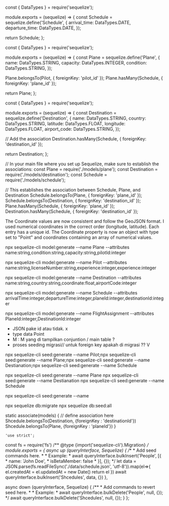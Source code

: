 const { DataTypes } = require('sequelize');

module.exports = (sequelize) => {
  const Schedule = sequelize.define('Schedule', {
    arrival_time: DataTypes.DATE,
    departure_time: DataTypes.DATE,
  });

  return Schedule;
};

const { DataTypes } = require('sequelize');

module.exports = (sequelize) => {
  const Plane = sequelize.define('Plane', {
    name: DataTypes.STRING,
    capacity: DataTypes.INTEGER,
    condition: DataTypes.STRING,
  });

  Plane.belongsTo(Pilot, { foreignKey: 'pilot_id' });
  Plane.hasMany(Schedule, { foreignKey: 'plane_id' });

  return Plane;
};

const { DataTypes } = require('sequelize');

module.exports = (sequelize) => {
  const Destination = sequelize.define('Destination', {
    name: DataTypes.STRING,
    country: DataTypes.STRING,
    latitude: DataTypes.FLOAT,
    longitude: DataTypes.FLOAT,
    airport_code: DataTypes.STRING,
  });

  // Add the association
  Destination.hasMany(Schedule, { foreignKey: 'destination_id' });

  return Destination;
};

// In your main file where you set up Sequelize, make sure to establish the associations:
const Plane = require('./models/plane');
const Destination = require('./models/destination');
const Schedule = require('./models/schedule');

// This establishes the association between Schedule, Plane, and Destination
Schedule.belongsTo(Plane, { foreignKey: 'plane_id' });
Schedule.belongsTo(Destination, { foreignKey: 'destination_id' });
Plane.hasMany(Schedule, { foreignKey: 'plane_id' });
Destination.hasMany(Schedule, { foreignKey: 'destination_id' });



<!-- geoJSON -->

The Coordinate values are now consistent and follow the GeoJSON format. I used numerical coordinates in the correct order (longitude, latitude).
Each entry has a unique id.
The Coordinate property is now an object with type set to "Point" and coordinates containing an array of numerical values.

npx sequelize-cli model:generate --name Plane --attributes name:string,condition:string,capacity:string,pilotId:integer

npx sequelize-cli model:generate --name Pilot --attributes name:string,licenseNumber:string,experience:integer,experience:integer

npx sequelize-cli model:generate --name Destination --attributes name:string,country:string,coordinate:float,airportCode:integer

npx sequelize-cli model:generate --name Schedule --attributes arrivalTime:integer,departureTime:integer,planeId:integer,destinationId:integer

npx sequelize-cli model:generate --name FlightAssignment --attributes PlaneId:integer,DestinationId:integer



- JSON pake id atau tidak. x
- type data Point 
- M : M yang di tampilkan conjuntion / main table ?
- proses seeding migrasi// untuk foreign key apakah di migrasi ?? V


npx sequelize-cli seed:generate --name Pilot;npx sequelize-cli seed:generate --name Plane;npx sequelize-cli seed:generate --name Destianation;npx sequelize-cli seed:generate --name Schedule

npx sequelize-cli seed:generate --name Plane
npx sequelize-cli seed:generate --name Destianation
npx sequelize-cli seed:generate --name Schedule

npx sequelize-cli seed:generate --name

npx sequelize db:migrate
npx sequelize db:seed:all


static associate(models) {
      // define association here
      Shcedule.belongsTo(Destination, {foreignKey : 'destinationId'})
      Shcedule.belongsTo(Plane, {foreignKey : 'planeId'})
    }



    'use strict';
const fs = require('fs')
/** @type {import('sequelize-cli').Migration} */
module.exports = {
  async up (queryInterface, Sequelize) {
    /**
     * Add seed commands here.
     *
     * Example:
     * await queryInterface.bulkInsert('People', [{
     *   name: 'John Doe',
     *   isBetaMember: false
     * }], {});
    */
    let data = JSON.parse(fs.readFileSync('./data/schedule.json', 'utf-8')).map(el=>{
      el.createdAt = el.updatedAt = new Date()
      return el
    })
    await queryInterface.bulkInsert('Shcedules', data, {})
  },

  async down (queryInterface, Sequelize) {
    /**
     * Add commands to revert seed here.
     *
     * Example:
     * await queryInterface.bulkDelete('People', null, {});
     */
    await queryInterface.bulkDelete('Shcedules', null, {});
  }
};

